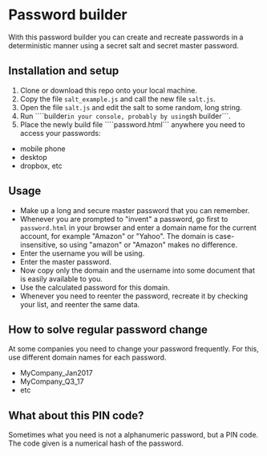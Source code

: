 # Password builder

With this password builder you can create and recreate passwords in a deterministic manner using a secret salt and secret master password.

## Installation and setup
1. Clone or download this repo onto your local machine.
1. Copy the file ```salt_example.js``` and call the new file ```salt.js```.
1. Open the file ```salt.js``` and edit the salt to some random, long string.
1. Run ````builder``` in your console, probably by using ```sh builder```.
1. Place the newly build file ````password.html``` anywhere you need to access your passwords:
  - mobile phone
  - desktop
  - dropbox, etc
  
## Usage
- Make up a long and secure master password that you can remember.
- Whenever you are prompted to "invent" a password, go first to ```password.html``` in your browser and enter a domain name for the current account, for example "Amazon" or "Yahoo". The domain is case-insensitive, so using "amazon" or "Amazon" makes no difference. 
- Enter the username you will be using. 
- Enter the master password. 
- Now copy only the domain and the username into some document that is easily available to you.
- Use the calculated password for this domain.
- Whenever you need to reenter the password, recreate it by checking your list, and reenter the same data.

## How to solve regular password change
At some companies you need to change your password frequently. For this, use different domain names for each password.
- MyCompany_Jan2017
- MyCompany_Q3_17
- etc

## What about this PIN code?
Sometimes what you need is not a alphanumeric password, but a PIN code. The code given is a numerical hash of the password.